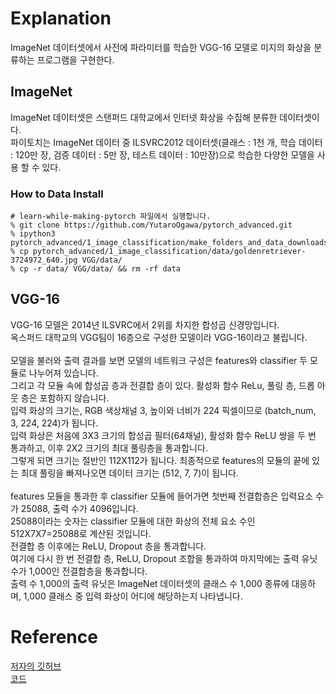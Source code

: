 # Explanation
ImageNet 데이터셋에서 사전에 파라미터를 학습한 VGG-16 모델로 미지의 화상을 분류하는 프로그램을 구현한다.

## ImageNet
ImageNet 데이터셋은 스탠퍼드 대학교에서 인터넷 화상을 수집해 분류한 데이터셋이다.  
파이토치는 ImageNet 데이터 중 ILSVRC2012 데이터셋(클래스 : 1천 개, 학습 데이터 : 120만 장, 검증 데이터 : 5만 장, 테스트 데이터 : 10만장)으로 학습한 다양한 모델을 사용 할 수 있다.

### How to Data Install
```
# learn-while-making-pytorch 파일에서 실행합니다.
% git clone https://github.com/YutaroOgawa/pytorch_advanced.git
% ipython3 pytorch_advanced/1_image_classification/make_folders_and_data_downloads.ipynb
% cp pytorch_advanced/1_image_classification/data/goldenretriever-3724972_640.jpg VGG/data/
% cp -r data/ VGG/data/ && rm -rf data
```

## VGG-16
VGG-16 모델은 2014년 ILSVRC에서 2위를 차지한 합성곱 신경망입니다.  
옥스퍼드 대학교의 VGG팀이 16층으로 구성한 모델이라 VGG-16이라고 불립니다.  
</br>
모델을 불러와 출력 결과를 보면 모델의 네트워크 구성은 features와 classifier 두 모듈로 나누어져 있습니다.</br>
그리고 각 모듈 속에 합성곱 층과 전결합 층이 있다. 활성화 함수 ReLu, 풀링 층, 드롭 아웃 층은 포함하지 않습니다.</br>
입력 화상의 크기는, RGB 색상채널 3, 높이와 너비가 224 픽셀이므로 (batch_num, 3, 224, 224)가 됩니다.</br>
입력 화상은 처음에 3X3 크기의 합성곱 필터(64채널), 활성화 함수 ReLU 쌍을 두 번 통과하고, 이후 2X2 크기의 최대 풀링층을 통과합니다.</br>
그렇게 되면 크기는 절반인 112X112가 됩니다. 최종적으로 features의 모듈의 끝에 있는 최대 풀링을 빠져나오면 데이터 크기는 (512, 7, 7)이 됩니다.</br>
</br>
features 모듈을 통과한 후 classifier 모듈에 들어가면 첫번째 전결합층은 입력요소 수가 25088, 출력 수가 4096입니다.</br>
25088이라는 숫자는 classifier 모듈에 대한 화상의 전체 요소 수인 512X7X7=25088로 계산된 것입니다.</br>
전결합 층 이후에는 ReLU, Dropout 층을 통과합니다. </br>
여기에 다시 한 번 전결합 층, ReLU, Dropout 조합을 통과하여 마지막에는 출력 유닛 수가 1,000인 전결합층을 통과합니다.</br>
출력 수 1,000의 출력 유닛은 ImageNet 데이터셋의 클래스 수 1,000 종류에 대응하며, 1,000 클래스 중 입력 화상이 어디에 해당하는지 나타냅니다.</br>

# Reference
[저자의 깃허브](https://github.com/YutaroOgawa/pytorch_advanced) </br>
[코드](https://www.hanbit.co.kr/src/10460)